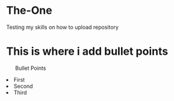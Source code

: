 # The-One
<head>Testing my skills on how to upload repository</head> 
<h1>This is where i add bullet points</h1>
    <ol>Bullet Points</ol>
        <li>First</li>
        <li>Second</li>
        <li>Third</li>


